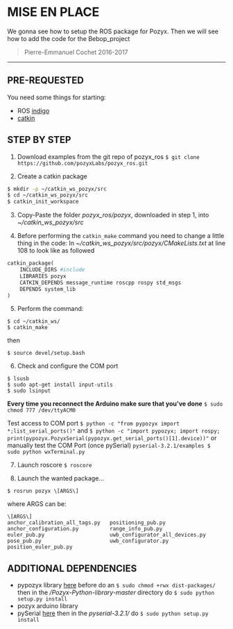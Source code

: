 # MISE EN PLACE
We gonna see how to setup the ROS package for Pozyx.
Then we will see how to add the code for the Bebop_project

> Pierre-Emmanuel Cochet 2016-2017

____

## PRE-REQUESTED
You need some things for starting:
- ROS [indigo](http://wiki.ros.org/indigo/Installation)
- [catkin](http://wiki.ros.org/catkin)

## STEP BY STEP
1. Download  examples from the git repo of pozyx_ros
`$ git clone https://github.com/pozyxLabs/pozyx_ros.git`

2. Create a catkin package
```bash
$ mkdir -p ~/catkin_ws_pozyx/src
$ cd ~/catkin_ws_pozyx/src
$ catkin_init_workspace
```

3. Copy-Paste the folder *pozyx_ros/pozyx*, downloaded in step 1, into *~/catkin_ws_pozyx/src*

4. Before performing the `catkin_make` command you need to change a little thing in the code:
In *~/catkin_ws_pozyx/src/pozyx/CMakeLists.txt* at line 108 to look like as followed
```python
catkin_package(
    INCLUDE_DIRS #include
    LIBRARIES pozyx
    CATKIN_DEPENDS message_runtime roscpp rospy std_msgs
    DEPENDS system_lib
)
```
5. Perform the command:
```
$ cd ~/catkin_ws/
$ catkin_make
```
then
```
$ source devel/setup.bash
```

6. Check and configure the COM port
```
$ lsusb
$ sudo apt-get install input-utils
$ sudo lsinput
```
**Every time you reconnect the Arduino make sure that you've done**
`$ sudo chmod 777 /dev/ttyACM0`

Test access to COM port
`$ python -c "from pypozyx import *;list_serial_ports()"`
and
`$ python -c "import pypozyx; import rospy; print(pypozyx.PozyxSerial(pypozyx.get_serial_ports()[1].device))"`
or manually test the COM Port (once pySerial)
`pyserial-3.2.1/examples $ sudo python wxTerminal.py `

7. Launch roscore
`$ roscore`

8. Launch the wanted package...
```
$ rosrun pozyx \[ARGS\]
```
where ARGS can be:
```
\[ARGS\]
anchor_calibration_all_tags.py   positioning_pub.py
anchor_configuration.py          range_info_pub.py
euler_pub.py                     uwb_configurator_all_devices.py
pose_pub.py                      uwb_configurator.py
position_euler_pub.py
```



## ADDITIONAL DEPENDENCIES
- pypozyx library [here](https://github.com/pozyxLabs/Pozyx-Python-library)
before do an `$ sudo chmod +rwx dist-packages/`
then in the */Pozyx-Python-library-master* directory do `$ sudo python setup.py install`
- pozyx arduino library
- pySerial [here](https://pypi.python.org/pypi/pyserial)
then in the *pyserial-3.2.1/* do `$ sudo python setup.py install`
